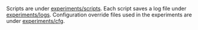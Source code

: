 Scripts are under [experiments/scripts](./scripts).
Each script saves a log file under [experiments/logs](./logs).
Configuration override files used in the experiments are under [experiments/cfg](./cfg).